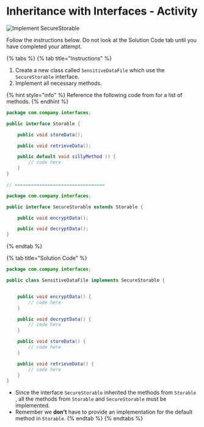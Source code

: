 # Inheritance with Interfaces - Activity

![Implement SecureStorable](../../../.gitbook/assets/image%20%2842%29.png)

Follow the instructions below. Do not look at the Solution Code tab until you have completed your attempt. 

{% tabs %}
{% tab title="Instructions" %}
1. Create a new class called `SensitiveDataFile` which use the `SecureStorable` interface.
2. Implement all necessary methods.

{% hint style="info" %}
Reference the following code from for a list of methods.
{% endhint %}

```java
package com.company.interfaces;

public interface Storable {

    public void storeData();

    public void retrieveData();

    public default void sillyMethod () {
        // code here
    }
}

// =================================

package com.company.interfaces;

public interface SecureStorable extends Storable {

    public void encryptData();

    public void decryptData();
}
```
{% endtab %}

{% tab title="Solution Code" %}
```java
package com.company.interfaces;

public class SensitiveDataFile implements SecureStorable {


    public void encryptData() {
        // code here
    }

    public void decryptData() {
        // code here
    }

    public void storeData() {
        // code here
    }

    public void retrieveData() {
        // code here
    }
}
```

* Since the interface `SecureStorable` inherited the methods from `Storable` , all the methods from `Storable` and `SecureStorable` must be implemented.
* Remember we **don't** have to provide an implementation for the default method in `Storable`.
{% endtab %}
{% endtabs %}

